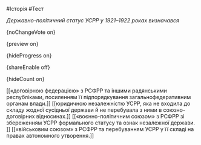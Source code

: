 #Історія #Тест

*Державно-політичний статус УСРР у 1921–1922 роках визначався*

{noChangeVote on}

{preview on}

{hideProgress on}

{shareEnable off}

{hideCount on}

[[«договірною федерацією» з РСФРР та іншими радянськими республіками, посиленням  її підпорядкування загальнофедеративним органам влади.]]
[[юридичною незалежністю УСРР, яка не входила до складу жодної сусідньої держави й  не перебувала з ними в союзно-договірних відносинах.]]
[[«воєнно-політичним союзом» з РСФРР зі збереженням УСРР формального статусу та  ознак незалежної держави. ]]
[[«військовим союзом» з РСФРР та перебуванням УСРР у її складі на правах  автономного утворення.]]
